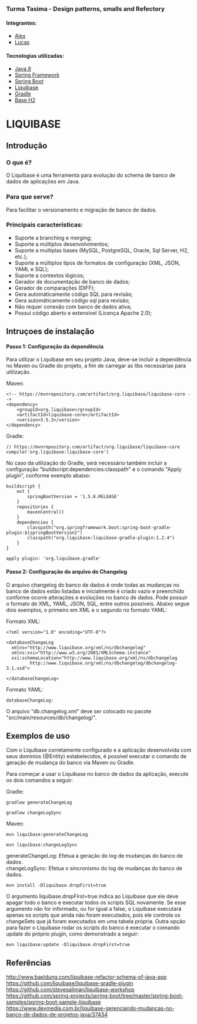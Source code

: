 <h3> Turma Tasima - Design patterns, smalls and Refectory </h3>

<h4>Integrantes:</h4>

<ul style="list-style-type:square">
  <li><a href="https://github.com/alexsrosa">Alex</a><br></li> 
  <li><a href="https://github.com/LucasGentile">Lucas</a></li> 
</ul>  

<h4>Tecnologias utilizadas:</h4>

<ul style="list-style-type:square">
    <li><a href="https://www.java.com/pt_BR/download/faq/java8.xml">Java 8</a></li>
    <li><a href="http://projects.spring.io/spring-framework">Spring Framework</a></li> 
    <li><a href="https://projects.spring.io/spring-boot">Spring Boot</a></li> 
    <li><a href="http://www.liquibase.org">Liquibase</a></li> 
    <li><a href="https://gradle.org">Gradle</a></li>  
    <li><a href="http://www.h2database.com/html/main.html">Base H2</a></li> 
</ul>

<h1>LIQUIBASE</h1>

<h2>Introdução</h2>

<h3>O que é?</h3>

O Liquibase é uma ferramenta para evolução do schema de banco de dados de aplicações em Java.

<h3>Para que serve?</h3>

Para facilitar o versionamento e migração de banco de dados.

<h3>Principais características:</h3>

<ul style="list-style-type:square">
    <li>Suporte a branching e merging;</li>
    <li>Suporte a múltiplos desenvolvimentos;</li>
    <li>Suporte a multiplas bases (MySQL, PostgreSQL, Oracle, Sql Server, H2, etc.);</li>
    <li>Suporte a múltiplos tipos de formatos de configuração (XML, JSON, YAML e SQL);</li>
    <li>Suporte a contextos lógicos;</li>
    <li>Gerador de documentação de banco de dados;</li>
    <li>Gerador de comparações (DIFF);</li>
    <li>Gera automáticamente código SQL para revisão;</li>
    <li>Gera automáticamente código sql para revisão;</li>
    <li>Não requer conexão com banco de dados ativa;</li>
    <li>Possui código aberto e extensível (Licença Apache 2.0);</li>
</ul>

<h2>Intruçoes de instalação</h2>

<h4>Passo 1: Configuração da dependência</h4>

<p>Para utilizar o Liquibase em seu projeto Java, deve-se incluir a dependência no Maven ou Gradle do projeto, a fim de carregar as libs necessárias para utilização. </p>

Maven:<br>
```
<!-- https://mvnrepository.com/artifact/org.liquibase/liquibase-core -->
<dependency>
    <groupId>org.liquibase</groupId>
    <artifactId>liquibase-core</artifactId>
    <version>3.5.3</version>
</dependency>
```

Gradle:<br>
```
// https://mvnrepository.com/artifact/org.liquibase/liquibase-core
compile('org.liquibase:liquibase-core')

```
No caso da utilização do Gradle, será necessário também incluir a configuração "buildscript:dependencies:classpath" e o comando "Apply plugin", conforme exemplo abaixo:

```
buildscript {
	ext {
		springBootVersion = '1.5.8.RELEASE'
	}
	repositories {
		mavenCentral()
	}
	dependencies {
		classpath("org.springframework.boot:spring-boot-gradle-plugin:${springBootVersion}")
        classpath("org.liquibase:liquibase-gradle-plugin:1.2.4")
	}
}

apply plugin: 'org.liquibase.gradle'
```
<h4>Passo 2: Configuração do arquivo do Changelog</h4>

O arquivo changelog do banco de dados é onde todas as mudanças no banco de dados estão listadas e inicialmente é criado vazio e preenchido conforme ocorre alterações e evoluções no banco de dados. Pode possuir o formato de XML, YAML, JSON, SQL, entre outros possíveis. Abaixo segue dois exemplos, o primeiro em XML e o segundo no formato YAML:

Formato XML:
```
<?xml version="1.0" encoding="UTF-8"?>

<databaseChangeLog
  xmlns="http://www.liquibase.org/xml/ns/dbchangelog"
  xmlns:xsi="http://www.w3.org/2001/XMLSchema-instance"
  xsi:schemaLocation="http://www.liquibase.org/xml/ns/dbchangelog
         http://www.liquibase.org/xml/ns/dbchangelog/dbchangelog-3.1.xsd">

</databaseChangeLog>
```

Formato YAML:
```
databaseChangeLog:
```
O arquivo "db.changelog.xml" deve ser colocado no pacote "src/main/resources/db/changelog/".

<h2>Exemplos de uso</h2>

Com o Liquibase corretamente configurado e a aplicação desenvolvida com seus dominios (@Entity) estabelecidos, é possível executar o comando de geração de mudança do banco via Maven ou Gradle. 

Para começar a usar o Liquibase no banco de dados da aplicação, execute os dois comandos a seguir:


Gradle:<br>
```
gradlew generateChangeLog
```
```
gradlew changeLogSync
```

Maven:<br>

```
mvn liquibase:generateChangeLog
```
```
mvn liquibase:changeLogSync
```

generateChangeLog: Efetua a geração do log de mudanças do banco de dados.<br>
changeLogSync: Efetua o sincronismo do log de mudanças do banco de dados.


```
mvn install -Dliquibase.dropFirst=true
```
O argumento liquibase.dropFirst=true indica ao Liquibase que ele deve apagar todo o banco e executar todos os scripts SQL novamente. Se esse argumento não for informado, ou for igual a false, o Liquibase executará apenas os scripts que ainda não foram executados, pois ele controla os changeSets que já foram executados em uma tabela própria. Outra opção para fazer o Liquibase rodar os scripts do banco é executar o comando update do próprio plugin, como demonstrado a seguir:
```
mvn liquibase:update -Dliquibase.dropFirst=true
```


<h2>Referências</h2>

http://www.baeldung.com/liquibase-refactor-schema-of-java-app <br>
https://github.com/liquibase/liquibase-gradle-plugin <br>
https://github.com/stevesaliman/liquibase-workshop <br>
https://github.com/spring-projects/spring-boot/tree/master/spring-boot-samples/spring-boot-sample-liquibase <br>
https://www.devmedia.com.br/liquibase-gerenciando-mudancas-no-banco-de-dados-de-projetos-java/37434
